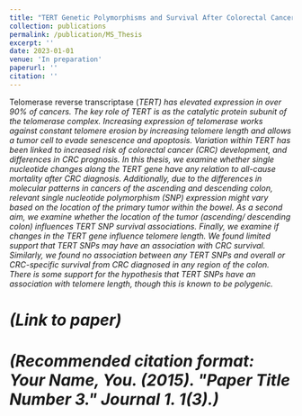 ```yaml
---
title: "TERT Genetic Polymorphisms and Survival After Colorectal Cancer Diagnosis"
collection: publications
permalink: /publication/MS_Thesis
excerpt: ''
date: 2023-01-01
venue: 'In preparation'
paperurl: ''
citation: ''
---
```

Telomerase reverse transcriptase (<i>TERT<i>) has elevated expression in over 90% of cancers. The key role of TERT is as the catalytic protein subunit of the telomerase complex. Increasing expression of telomerase works against constant telomere erosion by increasing telomere length and allows a tumor cell to evade senescence and apoptosis. Variation within <i>TERT<i> has been linked to increased risk of colorectal cancer (CRC) development, and differences in CRC prognosis. In this thesis, we examine whether single nucleotide changes along the <i>TERT<i> gene have any relation to all-cause mortality after CRC diagnosis. Additionally, due to the differences in molecular patterns in cancers of the ascending and descending colon, relevant single nucleotide polymorphism (SNP) expression might vary based on the location of the primary tumor within the bowel. As a second aim, we examine whether the location of the tumor (ascending/ descending colon) influences <i>TERT<i> SNP survival associations. Finally, we examine if changes in the <i>TERT<i> gene influence telomere length. We found limited support that <i>TERT<i> SNPs may have an association with CRC survival. Similarly, we found no association between any <i>TERT<i> SNPs and overall or CRC-specific survival from CRC diagnosed in any region of the colon. There is some support for the hypothesis that <i>TERT<i> SNPs have an association with telomere length, though this is known to be polygenic.

# (Link to paper)

# (Recommended citation format: Your Name, You. (2015). "Paper Title Number 3." <i>Journal 1</i>. 1(3).)